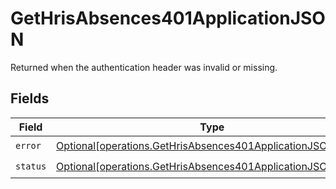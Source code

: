 # GetHrisAbsences401ApplicationJSON

Returned when the authentication header was invalid or missing.


## Fields

| Field                                                                                                                                  | Type                                                                                                                                   | Required                                                                                                                               | Description                                                                                                                            |
| -------------------------------------------------------------------------------------------------------------------------------------- | -------------------------------------------------------------------------------------------------------------------------------------- | -------------------------------------------------------------------------------------------------------------------------------------- | -------------------------------------------------------------------------------------------------------------------------------------- |
| `error`                                                                                                                                | [Optional[operations.GetHrisAbsences401ApplicationJSONError]](undefined/models/operations/gethrisabsences401applicationjsonerror.md)   | :heavy_check_mark:                                                                                                                     | N/A                                                                                                                                    |
| `status`                                                                                                                               | [Optional[operations.GetHrisAbsences401ApplicationJSONStatus]](undefined/models/operations/gethrisabsences401applicationjsonstatus.md) | :heavy_check_mark:                                                                                                                     | N/A                                                                                                                                    |